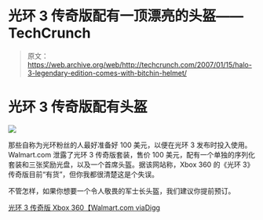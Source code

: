 # 光环 3 传奇版配有一顶漂亮的头盔——TechCrunch

> 原文：<https://web.archive.org/web/http://techcrunch.com/2007/01/15/halo-3-legendary-edition-comes-with-bitchin-helmet/>

# 光环 3 传奇版配有头盔

![](img/02be55316825f05de03d5f7c9955b0c9.png)

那些自称为光环粉丝的人最好准备好 100 美元，以便在光环 3 发布时投入使用。Walmart.com 泄露了光环 3 传奇版套装，售价 100 美元，配有一个单独的序列化套装和三张奖励光盘，以及一个首席头盔。据该网站称，Xbox 360 的《光环 3》传奇版目前“有货”，但你我都很清楚这是个失误。

不管怎样，如果你想要一个令人敬畏的军士长头盔，我们建议你提前预订。

[光环 3 传奇版 Xbox 360【Walmart.com via](https://web.archive.org/web/20210302113323/http://www.walmart.com/catalog/product.do?product_id=5515989)[Digg](https://web.archive.org/web/20210302113323/http://www.digg.com/)